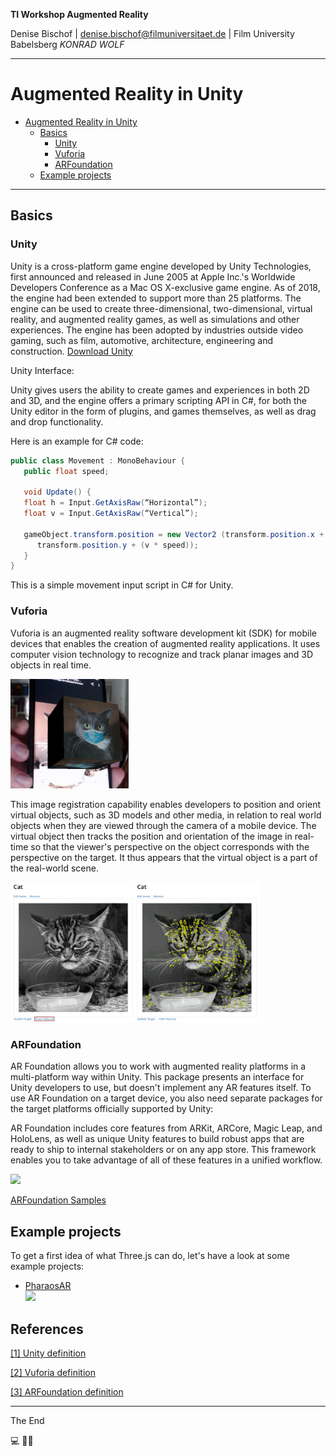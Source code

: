 **TI Workshop Augmented Reality**

Denise Bischof | denise.bischof@filmuniversitaet.de | Film University Babelsberg _KONRAD WOLF_

---

# Augmented Reality in Unity

-   [Augmented Reality in Unity](#AugmentedRealityinUnity)
    -   [Basics](#Basics)
        -   [Unity](#Unity)
        -   [Vuforia](#Vuforia)
        -   [ARFoundation](#ARFoundation)
    -   [Example projects](#Example-projects)

---

## Basics

### Unity
Unity is a cross-platform game engine developed by Unity Technologies, first announced and released in June 2005 at Apple Inc.'s Worldwide Developers Conference as a Mac OS X-exclusive game engine. As of 2018, the engine had been extended to support more than 25 platforms. The engine can be used to create three-dimensional, two-dimensional, virtual reality, and augmented reality games, as well as simulations and other experiences. The engine has been adopted by industries outside video gaming, such as film, automotive, architecture, engineering and construction. 
[Download Unity](https://unity3d.com/get-unity/download)

Unity Interface: 

Unity gives users the ability to create games and experiences in both 2D and 3D, and the engine offers a primary scripting API in C#, for both the Unity editor in the form of plugins, and games themselves, as well as drag and drop functionality.

Here is an example for C# code:
```C#
public class Movement : MonoBehaviour {
   public float speed;
   
   void Update() {
   float h = Input.GetAxisRaw(“Horizontal”);
   float v = Input.GetAxisRaw(“Vertical”);
   
   gameObject.transform.position = new Vector2 (transform.position.x + (h * speed), 
      transform.position.y + (v * speed));
   }
}

```

This is a simple movement input script in C# for Unity.


### Vuforia
Vuforia is an augmented reality software development kit (SDK) for mobile devices that enables the creation of augmented reality applications. It uses computer vision technology to recognize and track planar images and 3D objects in real time. 

<img src="https://raw.githubusercontent.com/DeniseBischof/TI_AR_Workshop/main/Pictures/Vuforia_3DObj_Ex.png" height="175">

This image registration capability enables developers to position and orient virtual objects, such as 3D models and other media, in relation to real world objects when they are viewed through the camera of a mobile device. The virtual object then tracks the position and orientation of the image in real-time so that the viewer's perspective on the object corresponds with the perspective on the target. It thus appears that the virtual object is a part of the real-world scene. 

<img src="https://raw.githubusercontent.com/DeniseBischof/TI_AR_Workshop/main/Pictures/Feature_Ex.png" width="400">



### ARFoundation

AR Foundation allows you to work with augmented reality platforms in a multi-platform way within Unity. This package presents an interface for Unity developers to use, but doesn't implement any AR features itself. To use AR Foundation on a target device, you also need separate packages for the target platforms officially supported by Unity:

AR Foundation includes core features from ARKit, ARCore, Magic Leap, and HoloLens, as well as unique Unity features to build robust apps that are ready to ship to internal stakeholders or on any app store. This framework enables you to take advantage of all of these features in a unified workflow.

<img src="https://unity.com/sites/default/files/styles/16_9_s_scale_width/public/2020-06/AR%20Foundation%202.1%20Chart%20%282019%20LTS%29.png?itok=hPpyk6_6" width="600">


[ARFoundation Samples](https://github.com/Unity-Technologies/arfoundation-samples)

## Example projects

To get a first idea of what Three.js can do, let's have a look at some example projects:

-   [PharaosAR](https://unity.com/de/madewith/pharos-ar) 
<br><img src="https://unity.com/sites/default/files/styles/16_9_xl/public/2019-04/pharos-ar-hero-1920x1000.jpg?itok=IJ0rQtOV" width="400">


## References

[[1] Unity definition](https://unity.com/de/products/unity-platform)

[[2] Vuforia definition](https://library.vuforia.com/getting-started/overview.html)

[[3] ARFoundation definition](https://unity.com/unity/features/arfoundation)

---

The End

💻 💫🔺
